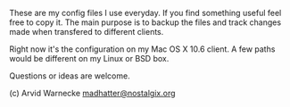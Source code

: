 These are my config files I use everyday.
If you find something useful feel free to copy it. The main purpose is to
backup the files and track changes made when transfered to different clients.

Right now it's the configuration on my Mac OS X 10.6 client. 
A few paths would be different on my Linux or BSD box.

Questions or ideas are welcome.

(c) Arvid Warnecke 
madhatter@nostalgix.org

